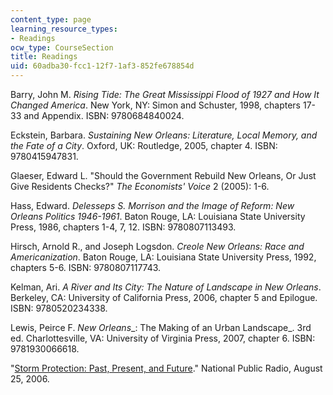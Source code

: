 ```yaml
---
content_type: page
learning_resource_types:
- Readings
ocw_type: CourseSection
title: Readings
uid: 60adba30-fcc1-12f7-1af3-852fe678854d
---
```


Barry, John M. _Rising Tide: The Great Mississippi Flood of 1927 and How It Changed America_. New York, NY: Simon and Schuster, 1998, chapters 17-33 and Appendix. ISBN: 9780684840024.

Eckstein, Barbara. _Sustaining New Orleans: Literature, Local Memory, and the Fate of a City_. Oxford, UK: Routledge, 2005, chapter 4. ISBN: 9780415947831.

Glaeser, Edward L. "Should the Government Rebuild New Orleans, Or Just Give Residents Checks?" _The Economists' Voice_ 2 (2005): 1-6.

Hass, Edward. _Delesseps S. Morrison and the Image of Reform: New Orleans Politics 1946-1961_. Baton Rouge, LA: Louisiana State University Press, 1986, chapters 1-4, 7, 12. ISBN: 9780807113493.

Hirsch, Arnold R., and Joseph Logsdon. _Creole New Orleans: Race and Americanization_. Baton Rouge, LA: Louisiana State University Press, 1992, chapters 5-6. ISBN: 9780807117743.

Kelman, Ari. _A River and Its City: The Nature of Landscape in New Orleans_. Berkeley, CA: University of California Press, 2006, chapter 5 and Epilogue. ISBN: 9780520234338.

Lewis, Peirce F. _New Orleans__: The Making of an Urban Landscape_. 3rd ed. Charlottesville, VA: University of Virginia Press, 2007, chapter 6. ISBN: 9781930066618.

"[Storm Protection: Past, Present, and Future](http://www.loe.org/shows/segments.html?programID=06-P13-00022&segmentID=4)." National Public Radio, August 25, 2006.